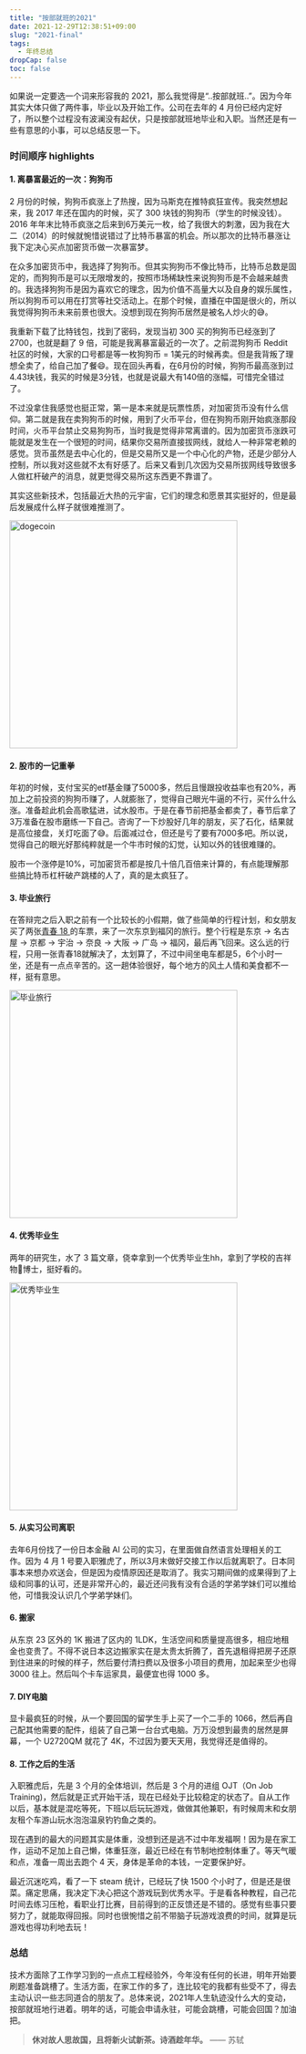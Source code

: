 ```yaml
---
title: "按部就班的2021"
date: 2021-12-29T12:38:51+09:00
slug: "2021-final"
tags:
  - 年终总结
dropCap: false
toc: false
---
```


如果说一定要选一个词来形容我的 2021，那么我觉得是“..按部就班..”。因为今年其实大体只做了两件事，毕业以及开始工作。公司在去年的 4 月份已经内定好了，所以整个过程没有波澜没有起伏，只是按部就班地毕业和入职。当然还是有一些有意思的小事，可以总结反思一下。

### 时间顺序 highlights

#### 1. 离暴富最近的一次：狗狗币
2 月份的时候，狗狗币疯涨上了热搜，因为马斯克在推特疯狂宣传。我突然想起来，我 2017 年还在国内的时候，买了 300 块钱的狗狗币（学生的时候没钱）。2016 年年末比特币疯涨之后来到6万美元一枚，给了我很大的刺激，因为我在大二（2014）的时候就惋惜说错过了比特币暴富的机会。所以那次的比特币暴涨让我下定决心买点加密货币做一次暴富梦。

在众多加密货币中，我选择了狗狗币。但其实狗狗币不像比特币，比特币总数是固定的，而狗狗币是可以无限增发的，按照市场稀缺性来说狗狗币是不会越来越贵的。我选择狗狗币是因为喜欢它的理念，因为价值不高量大以及自身的娱乐属性，所以狗狗币可以用在打赏等社交活动上。在那个时候，直播在中国是很火的，所以我觉得狗狗币未来前景也很大。没想到现在狗狗币居然是被名人炒火的😅。

我重新下载了比特钱包，找到了密码，发现当初 300 买的狗狗币已经涨到了 2700，也就是翻了 9 倍，可能是我离暴富最近的一次了。之前混狗狗币 Reddit 社区的时候，大家的口号都是等一枚狗狗币 = 1美元的时候再卖。但是我背叛了理想全卖了，给自己加了餐😄。现在回头再看，在6月份的时候，狗狗币最高涨到过4.43块钱，我买的时候是3分钱，也就是说最大有140倍的涨幅，可惜完全错过了。

不过没拿住我感觉也挺正常，第一是本来就是玩票性质，对加密货币没有什么信仰。第二就是我在卖狗狗币的时候，用到了火币平台，但在狗狗币刚开始疯涨那段时间，火币平台禁止交易狗狗币，当时我是觉得非常离谱的。因为加密货币涨跌可能就是发生在一个很短的时间，结果你交易所直接拔网线，就给人一种非常老赖的感觉。货币虽然是去中心化的，但是交易所又是一个中心化的产物，还是少部分人控制，所以我对这些就不太有好感了。后来又看到几次因为交易所拔网线导致很多人做杠杆破产的消息，就更觉得交易所这东西更不靠谱了。

其实这些新技术，包括最近大热的元宇宙，它们的理念和愿景其实挺好的，但是最后发展成什么样子就很难推测了。

<img src="/images/dogecoin.jpg" alt="dogecoin" width="400"/>

#### 2. 股市的一记重拳

年初的时候，支付宝买的etf基金赚了5000多，然后且慢跟投收益率也有20%，再加上之前投资的狗狗币赚了，人就膨胀了，觉得自己眼光牛逼的不行，买什么什么涨。准备趁此机会高歌猛进，试水股市。于是在春节前把基金都卖了，春节后拿了3万准备在股市磨练一下自己。咨询了一下炒股好几年的朋友，买了石化，结果就是高位接盘，关灯吃面了😅。后面减过仓，但还是亏了要有7000多吧。所以说，觉得自己的眼光好那纯粹就是一个牛市时候的幻觉，认知以外的钱很难赚的。

股市一个涨停是10%，可加密货币都是按几十倍几百倍来计算的，有点能理解那些搞比特币杠杆破产跳楼的人了，真的是太疯狂了。

#### 3. 毕业旅行

在答辩完之后入职之前有一个比较长的小假期，做了些简单的行程计划，和女朋友买了两张[青春 18 ](https://transjp.info/jp/archives/2183)的车票，来了一次东京到福冈的旅行。整个行程是东京 → 名古屋 → 京都 → 宇治 → 奈良 → 大阪 → 广岛 → 福冈，最后再飞回来。这么远的行程，只用一张青春18就解决了，太划算了，不过中间坐电车都是5，6个小时一坐，还是有一点点辛苦的。这一趟体验很好，每个地方的风土人情和美食都不一样，挺有意思。

<img src="/images/qingchun18.jpg" alt="毕业旅行" width="400"/>

#### 4. 优秀毕业生

两年的研究生，水了 3 篇文章，侥幸拿到一个优秀毕业生hh，拿到了学校的吉祥物🐻博士，挺好看的。

<img src="/images/waseda_bear.jpg" alt="优秀毕业生" width="400"/>

#### 5. 从实习公司离职

去年6月份找了一份日本金融 AI 公司的实习，在里面做自然语言处理相关的工作。因为 4 月 1 号要入职雅虎了，所以3月末做好交接工作以后就离职了。日本同事本来想办欢送会，但是因为疫情原因还是取消了。我实习期间做的成果得到了上级和同事的认可，还是非常开心的，最近还问我有没有合适的学弟学妹们可以推给他，可惜我没认识几个学弟学妹们。

#### 6. 搬家

从东京 23 区外的 1K 搬进了区内的 1LDK，生活空间和质量提高很多，相应地租金也变贵了。不得不说日本这边搬家实在是太贵太折腾了，首先退租得把房子还原到住进来的时候的样子，然后要付清扫费以及很多小项目的费用，加起来至少也得 3000 往上。然后叫个卡车运家具，最便宜也得 1000 多。

#### 7. DIY电脑

显卡最疯狂的时候，从一个要回国的留学生手上买了一个二手的 1066，然后再自己配其他需要的配件，组装了自己第一台台式电脑。万万没想到最贵的居然是屏幕，一个 U2720QM 就花了 4K，不过因为要天天用，我觉得还是值得的。

#### 8. 工作之后的生活

入职雅虎后，先是 3 个月的全体培训，然后是 3 个月的进组 OJT（On Job Training)，然后就是正式开始干活，现在已经处于比较稳定的状态了。自从工作以后，基本就是混吃等死，下班以后玩玩游戏，做做其他兼职，有时候周末和女朋友租个车游山玩水泡泡温泉钓钓鱼之类的。

现在遇到的最大的问题其实是体重，没想到还是逃不过中年发福啊！因为是在家工作，运动不足加上自己懒，体重狂涨，最近已经在有节制地控制体重了。等天气暖和点，准备一周出去跑个 4 天，身体是革命的本钱，一定要保护好。

最近沉迷吃鸡，看了一下 steam 统计，已经玩了快 1500 个小时了，但是还是很菜。痛定思痛，我决定下决心把这个游戏玩到优秀水平。于是看各种教程，自己花时间去练习压枪，看职业打比赛，目前得到的正反馈还是不错的。感觉有些事只要努力了，就能取得回报。同时也很惋惜之前不带脑子玩游戏浪费的时间，就算是玩游戏也得功利地去玩！

### 总结

技术方面除了工作学习到的一点点工程经验外，今年没有任何的长进，明年开始要刷题准备跳槽了。生活方面，在家工作的多了，连比较宅的我都有些受不了，得去主动认识一些志同道合的朋友了。总体来说，2021年人生轨迹没什么大的变动，按部就班地行进着。明年的话，可能会申请永驻，可能会跳槽，可能会回国？加油把。

> **休对故人思故国，且将新火试新茶。诗酒趁年华。**  —— 苏轼
